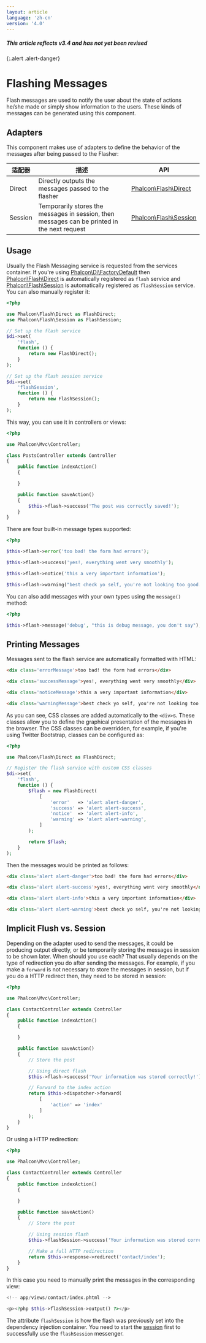 ```yaml
---
layout: article
language: 'zh-cn'
version: '4.0'
---
```

##### This article reflects v3.4 and has not yet been revised

{:.alert .alert-danger}

<a name='overview'></a>

# Flashing Messages

Flash messages are used to notify the user about the state of actions he/she made or simply show information to the users. These kinds of messages can be generated using this component.

<a name='adapters'></a>

## Adapters

This component makes use of adapters to define the behavior of the messages after being passed to the Flasher:

| 适配器     | 描述                                                                                           | API                                                  |
| ------- | -------------------------------------------------------------------------------------------- | ---------------------------------------------------- |
| Direct  | Directly outputs the messages passed to the flasher                                          | [Phalcon\Flash\Direct](api/Phalcon_Flash_Direct)   |
| Session | Temporarily stores the messages in session, then messages can be printed in the next request | [Phalcon\Flash\Session](api/Phalcon_Flash_Session) |

<a name='usage'></a>

## Usage

Usually the Flash Messaging service is requested from the services container. If you're using [Phalcon\Di\FactoryDefault](api/Phalcon_Di_FactoryDefault) then [Phalcon\Flash\Direct](api/Phalcon_Flash_Direct) is automatically registered as `flash` service and [Phalcon\Flash\Session](api/Phalcon_Flash_Session) is automatically registered as `flashSession` service. You can also manually register it:

```php
<?php

use Phalcon\Flash\Direct as FlashDirect;
use Phalcon\Flash\Session as FlashSession;

// Set up the flash service
$di->set(
    'flash',
    function () {
        return new FlashDirect();
    }
);

// Set up the flash session service
$di->set(
    'flashSession',
    function () {
        return new FlashSession();
    }
);
```

This way, you can use it in controllers or views:

```php
<?php

use Phalcon\Mvc\Controller;

class PostsController extends Controller
{
    public function indexAction()
    {

    }

    public function saveAction()
    {
        $this->flash->success('The post was correctly saved!');
    }
}
```

There are four built-in message types supported:

```php
<?php

$this->flash->error('too bad! the form had errors');

$this->flash->success('yes!, everything went very smoothly');

$this->flash->notice('this a very important information');

$this->flash->warning("best check yo self, you're not looking too good.");
```

You can also add messages with your own types using the `message()` method:

```php
<?php

$this->flash->message('debug', "this is debug message, you don't say");
```

<a name='printing'></a>

## Printing Messages

Messages sent to the flash service are automatically formatted with HTML:

```html
<div class='errorMessage'>too bad! the form had errors</div>

<div class='successMessage'>yes!, everything went very smoothly</div>

<div class='noticeMessage'>this a very important information</div>

<div class='warningMessage'>best check yo self, you're not looking too good.</div>
```

As you can see, CSS classes are added automatically to the `<div>`s. These classes allow you to define the graphical presentation of the messages in the browser. The CSS classes can be overridden, for example, if you're using Twitter Bootstrap, classes can be configured as:

```php
<?php

use Phalcon\Flash\Direct as FlashDirect;

// Register the flash service with custom CSS classes
$di->set(
    'flash',
    function () {
        $flash = new FlashDirect(
            [
                'error'   => 'alert alert-danger',
                'success' => 'alert alert-success',
                'notice'  => 'alert alert-info',
                'warning' => 'alert alert-warning',
            ]
        );

        return $flash;
    }
);
```

Then the messages would be printed as follows:

```html
<div class='alert alert-danger'>too bad! the form had errors</div>

<div class='alert alert-success'>yes!, everything went very smoothly</div>

<div class='alert alert-info'>this a very important information</div>

<div class='alert alert-warning'>best check yo self, you're not looking too good.</div>
```

<a name='implicit-flush-vs-session'></a>

## Implicit Flush vs. Session

Depending on the adapter used to send the messages, it could be producing output directly, or be temporarily storing the messages in session to be shown later. When should you use each? That usually depends on the type of redirection you do after sending the messages. For example, if you make a `forward` is not necessary to store the messages in session, but if you do a HTTP redirect then, they need to be stored in session:

```php
<?php

use Phalcon\Mvc\Controller;

class ContactController extends Controller
{
    public function indexAction()
    {

    }

    public function saveAction()
    {
        // Store the post

        // Using direct flash
        $this->flash->success('Your information was stored correctly!');

        // Forward to the index action
        return $this->dispatcher->forward(
            [
                'action' => 'index'
            ]
        );
    }
}
```

Or using a HTTP redirection:

```php
<?php

use Phalcon\Mvc\Controller;

class ContactController extends Controller
{
    public function indexAction()
    {

    }

    public function saveAction()
    {
        // Store the post

        // Using session flash
        $this->flashSession->success('Your information was stored correctly!');

        // Make a full HTTP redirection
        return $this->response->redirect('contact/index');
    }
}
```

In this case you need to manually print the messages in the corresponding view:

```php
<!-- app/views/contact/index.phtml -->

<p><?php $this->flashSession->output() ?></p>
```

The attribute `flashSession` is how the flash was previously set into the dependency injection container. You need to start the [session](/4.0/en/session) first to successfully use the `flashSession` messenger.